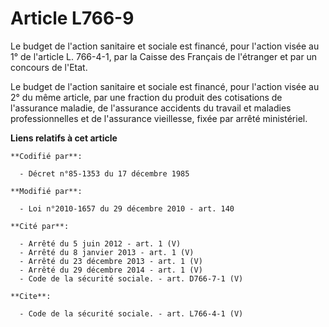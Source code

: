 # Article L766-9

Le budget de l'action sanitaire et sociale est financé, pour l'action visée au 1° de l'article L. 766-4-1, par la Caisse des
Français de l'étranger et par un concours de l'Etat. 

Le budget de l'action sanitaire et sociale est financé, pour l'action visée au 2° du même article, par une fraction du
produit des cotisations de l'assurance maladie, de l'assurance accidents du travail et maladies professionnelles et de
l'assurance vieillesse, fixée par arrêté ministériel.

**Liens relatifs à cet article**

	**Codifié par**:

	  - Décret n°85-1353 du 17 décembre 1985

	**Modifié par**:

	  - Loi n°2010-1657 du 29 décembre 2010 - art. 140

	**Cité par**:

	  - Arrêté du 5 juin 2012 - art. 1 (V)
	  - Arrêté du 8 janvier 2013 - art. 1 (V)
	  - Arrêté du 23 décembre 2013 - art. 1 (V)
	  - Arrêté du 29 décembre 2014 - art. 1 (V)
	  - Code de la sécurité sociale. - art. D766-7-1 (V)

	**Cite**:

	  - Code de la sécurité sociale. - art. L766-4-1 (V)
